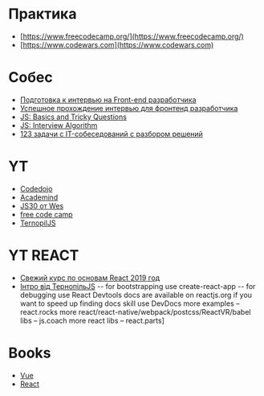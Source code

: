 # Практика

- [https://www.freecodecamp.org/](https://www.freecodecamp.org/)
- [https://www.codewars.com](https://www.codewars.com)

# Собес

- [Подготовка к интервью на Front-end разработчика](https://proglib.io/p/frontend-interview/)
- [Успешное прохождение интервью для фронтенд разработчика](https://proglib.io/p/cracking-the-frontend-interview/)
- [JS: Basics and Tricky Questions](http://www.thatjsdude.com/interview/js2.html)
- [JS: Interview Algorithm](http://www.thatjsdude.com/interview/js1.html)
- [123 задачи с IT-собеседований с разбором решений](https://tproger.ru/articles/problems/)

# YT

- [Codedojo](https://www.youtube.com/channel/UCY10FZglXJ8RL3xB04VpykQ/playlists)
- [Academind](https://www.youtube.com/channel/UCSJbGtTlrDami-tDGPUV9-w/playlists)
- [JS30 от Wes](https://www.youtube.com/playlist?list=PLu8EoSxDXHP6CGK4YVJhL_VWetA865GOH)
- [free code camp](https://www.youtube.com/channel/UC8butISFwT-Wl7EV0hUK0BQ/playlists)
- [TernopilJS](https://www.youtube.com/channel/UC9ASiMVFF0o-oi68RqzzY-Q/playlists)

# YT REACT

- [Свежий курс по основам React 2019 год](https://youtu.be/DLX62G4lc44)
- [Інтро від ТернопільJS](https://www.youtube.com/watch?v=G9gL_RXk1us&feature=push-u-sub&attr_tag=facL_asLda0JZCO6%3A6)
  -- for bootstrapping use create-react-app
  -- for debugging use React Devtools
  docs are available on reactjs.org
  if you want to speed up finding docs skill use DevDocs
  more examples – react.rocks
  more react/react-native/webpack/postcss/ReactVR/babel libs – js.coach
  more react libs – react.parts]

# Books

- [Vue](https://medium.freecodecamp.org/the-vue-handbook-a-thorough-introduction-to-vue-js-1e86835d8446)
- [React](https://medium.freecodecamp.org/the-react-handbook-b71c27b0a795)
